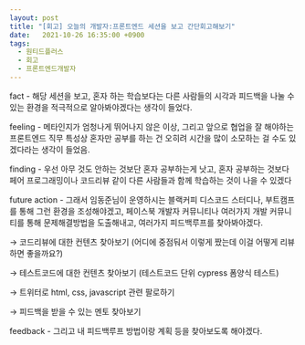 ```yaml
---
layout: post
title: "[회고] 오늘의 개발자:프론트엔드 세션을 보고 간단회고해보기"
date:   2021-10-26 16:35:00 +0900
tags:
  - 원티드플러스
  - 회고
  - 프론트엔드개발자
---
```


fact - 해당 세션을 보고, 혼자 하는 학습보다는 다른 사람들의 시각과 피드백을 나눌 수 있는 환경을 적극적으로 알아봐야겠다는 생각이 들었다.

feeling - 메타인지가 엄청나게 뛰어나지 않은 이상, 그리고 앞으로 협업을 잘 해야하는 프론트엔드 직무 특성상 혼자만 공부를 하는 건 오히려 시간을 많이 소모하는 걸 수도 있겠다라는 생각이 들었음.

finding - 우선 아무 것도 안하는 것보단 혼자 공부하는게 낫고, 혼자 공부하는 것보다 페어 프로그래밍이나 코드리뷰 같이 다른 사람들과 함께 학습하는 것이 나을 수 있겠다

future action - 그래서 임동준님이 운영하시는 블랙커피 디스코드 스터디나, 부트캠프를 통해 그런 환경을 조성해야겠고, 페이스북 개발자 커뮤니티나 여러가지 개발 커뮤니티를 통해 문제해결방법을 도출해내고, 여러가지 피드백루프를 찾아봐야겠다.

→ 코드리뷰에 대한 컨텐츠 찾아보기 (어디에 중점둬서 이렇게 짰는데 이걸 어떻게 리뷰하면 좋을까요?)

→ 테스트코드에 대한 컨텐츠 찾아보기 (테스트코드 단위 cypress 폼양식 테스트)

→ 트위터로 html, css, javascript 관련 팔로하기

→ 피드백을 받을 수 있는 멘토 찾아보기

feedback - 그리고 내 피드백루프 방법이랑 계획 등을 찾아보도록 해야겠다.